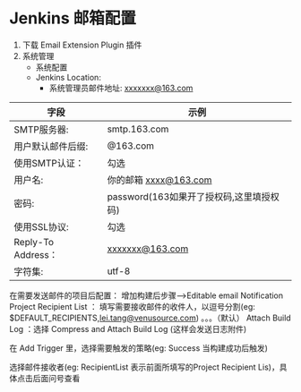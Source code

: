 # Jenkins 邮箱配置
1. 下载 Email Extension Plugin 插件
2. 系统管理 
    - 系统配置
    - Jenkins Location:
        - 系统管理员邮件地址: xxxxxxx@163.com




| 字段 | 示例  |  
| --- | --- |
| SMTP服务器: | smtp.163.com | 
|用户默认邮件后缀:|@163.com| 
|使用SMTP认证：|勾选|
|用户名:|你的邮箱 xxxx@163.com|
|密码:|password(163如果开了授权码,这里填授权码)|
|使用SSL协议:|勾选|
|Reply-To Address：|xxxxxxx@163.com|
|字符集:|utf-8|

在需要发送邮件的项目后配置：
增加构建后步骤——>Editable email Notification 
Project Recipient List ： 填写需要接收邮件的收件人，以逗号分割(eg: $DEFAULT_RECIPIENTS,lei.tang@venusource.com)
。。。（默认）
Attach Build Log        ：选择  Compress and Attach Build Log      (这样会发送日志附件)

在 Add Trigger 里，选择需要触发的策略(eg: Success 当构建成功后触发)

选择邮件接收者(eg: RecipientList 表示前面所填写的Project Recipient Lis)，具体点击后面问号查看

